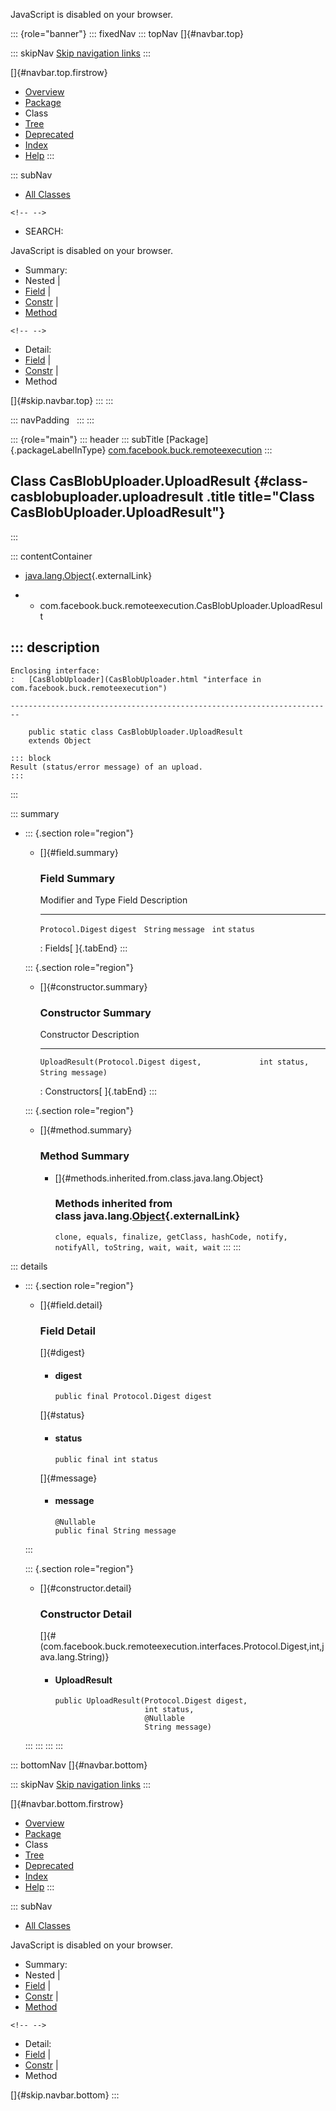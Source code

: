 <div>

JavaScript is disabled on your browser.

</div>

::: {role="banner"}
::: fixedNav
::: topNav
[]{#navbar.top}

::: skipNav
[Skip navigation links](#skip.navbar.top "Skip navigation links")
:::

[]{#navbar.top.firstrow}

-   [Overview](../../../../index.html)
-   [Package](package-summary.html)
-   Class
-   [Tree](package-tree.html)
-   [Deprecated](../../../../deprecated-list.html)
-   [Index](../../../../index-all.html)
-   [Help](../../../../help-doc.html)
:::

::: subNav
-   [All Classes](../../../../allclasses.html)

```{=html}
<!-- -->
```
-   SEARCH:

<div>

<div>

JavaScript is disabled on your browser.

</div>

</div>

<div>

-   Summary: 
-   Nested \| 
-   [Field](#field.summary) \| 
-   [Constr](#constructor.summary) \| 
-   [Method](#method.summary)

```{=html}
<!-- -->
```
-   Detail: 
-   [Field](#field.detail) \| 
-   [Constr](#constructor.detail) \| 
-   Method

</div>

[]{#skip.navbar.top}
:::
:::

::: navPadding
 
:::
:::

::: {role="main"}
::: header
::: subTitle
[Package]{.packageLabelInType} [com.facebook.buck.remoteexecution](package-summary.html)
:::

## Class CasBlobUploader.UploadResult {#class-casblobuploader.uploadresult .title title="Class CasBlobUploader.UploadResult"}
:::

::: contentContainer
-   [java.lang.Object](http://docs.oracle.com/javase/7/docs/api/java/lang/Object.html?is-external=true "class or interface in java.lang"){.externalLink}

-   -   com.facebook.buck.remoteexecution.CasBlobUploader.UploadResult

::: description
-   

    Enclosing interface:
    :   [CasBlobUploader](CasBlobUploader.html "interface in com.facebook.buck.remoteexecution")

    ------------------------------------------------------------------------

        public static class CasBlobUploader.UploadResult
        extends Object

    ::: block
    Result (status/error message) of an upload.
    :::
:::

::: summary
-   ::: {.section role="region"}
    -   []{#field.summary}

        ### Field Summary

          Modifier and Type   Field       Description
          ------------------- ----------- -------------
          `Protocol.Digest`   `digest`     
          `String`            `message`    
          `int`               `status`     

          : Fields[ ]{.tabEnd}
    :::

    ::: {.section role="region"}
    -   []{#constructor.summary}

        ### Constructor Summary

          Constructor                                                                                  Description
          -------------------------------------------------------------------------------------------- -------------
          `UploadResult​(Protocol.Digest digest,             int status,             String message)`    

          : Constructors[ ]{.tabEnd}
    :::

    ::: {.section role="region"}
    -   []{#method.summary}

        ### Method Summary

        -   []{#methods.inherited.from.class.java.lang.Object}

            ### Methods inherited from class java.lang.[Object](http://docs.oracle.com/javase/7/docs/api/java/lang/Object.html?is-external=true "class or interface in java.lang"){.externalLink}

            `clone, equals, finalize, getClass, hashCode, notify, notifyAll, toString, wait, wait, wait`
    :::
:::

::: details
-   ::: {.section role="region"}
    -   []{#field.detail}

        ### Field Detail

        []{#digest}

        -   #### digest

                public final Protocol.Digest digest

        []{#status}

        -   #### status

                public final int status

        []{#message}

        -   #### message

                @Nullable
                public final String message
    :::

    ::: {.section role="region"}
    -   []{#constructor.detail}

        ### Constructor Detail

        []{#<init>(com.facebook.buck.remoteexecution.interfaces.Protocol.Digest,int,java.lang.String)}

        -   #### UploadResult

                public UploadResult​(Protocol.Digest digest,
                                    int status,
                                    @Nullable
                                    String message)
    :::
:::
:::
:::

::: bottomNav
[]{#navbar.bottom}

::: skipNav
[Skip navigation links](#skip.navbar.bottom "Skip navigation links")
:::

[]{#navbar.bottom.firstrow}

-   [Overview](../../../../index.html)
-   [Package](package-summary.html)
-   Class
-   [Tree](package-tree.html)
-   [Deprecated](../../../../deprecated-list.html)
-   [Index](../../../../index-all.html)
-   [Help](../../../../help-doc.html)
:::

::: subNav
-   [All Classes](../../../../allclasses.html)

<div>

<div>

JavaScript is disabled on your browser.

</div>

</div>

<div>

-   Summary: 
-   Nested \| 
-   [Field](#field.summary) \| 
-   [Constr](#constructor.summary) \| 
-   [Method](#method.summary)

```{=html}
<!-- -->
```
-   Detail: 
-   [Field](#field.detail) \| 
-   [Constr](#constructor.detail) \| 
-   Method

</div>

[]{#skip.navbar.bottom}
:::
